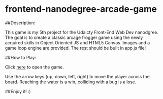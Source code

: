 frontend-nanodegree-arcade-game
===============================

##Description:

This game is my 5th project for the Udaicty Front-End Web Dev nanodgree.  The goal is to create a classic arcage frogger game using the newly acquired skills in Object Oriented JS and HTML5 Canvas.  Images and a game loop engine are provided.  The rest should be built in app.js file!

##How to Play:

Click [here](https://mashablair.github.io/arcade-game/) to open the game.

Use the arrow keys (up, down, left, right) to move the player across the board. Reaching the water is a win, colliding with a bug is a lose.

##Enjoy it!  :)
